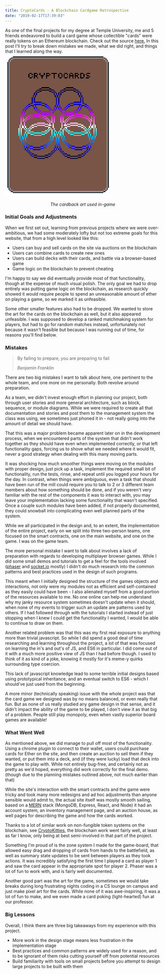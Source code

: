 ```yaml
---
title: CryptoCards - A Blockchain Cardgame Retrospective
date: "2019-02-17T17:39:03"
---
```


As one of the final projects for my degree at Temple University, me and 5 friends
endeavored to build a card game whose collectible "cards" were really tokens
on an Ethereum blockchain. Check out the source 
[here.](https://github.com/nickk752/CryptoCards) In this post I'll try to 
break down mistakes we made, what we did right, and things that I learned 
along the way. 
![Cardback](./card-back.png)
<p align="center">
    <cite> The cardback art used in-game </cite>
</p>

### Initial Goals and Adjustments
When we first set out, learning from previous projects where we were over-ambitious,
we had some moderately lofty but not too extreme goals for this website, that
from a high level looked like this:
- Users can buy and sell cards on the site via auctions on the blockchain
- Users can combine cards to create new ones
- Users can build decks with their cards, and battle via a browser-based game
- Game logic on the blockchain to prevent cheating

I'm happy to say we did eventually provide most of that functionality, though
at the expense of much visual polish. The only goal we had to drop entirely 
was putting game logic on the blockchain, as research quickly showed it would 
require people to spend an unreasonable amount of ether on playing a game, so 
we marked it as unfeasible. 

Some other smaller features also had to be dropped. We wanted to store the art
for the cards on the blockchain as well, but it also appeared unfeasible.
I was supposed to develop a ranked matchmaking system for players, but had to
go for random matches instead, unfortunately not because it wasn't feasible but
because I was running out of time, for reasons you'll find below.

### Mistakes
> By failing to prepare, you are preparing to fail
>
>  <cite> Benjamin Franklin </cite>

There are two big mistakes I want to talk about here, one pertinent to the 
whole team, and one more on me personally. Both revolve around preparation. 

As a team, we didn't invest enough effort in planning our project, both through user
stories and more general architecture, such as block, sequence, or module diagrams.
While we were required to create all that documentation and stories and post them to
the management system the class was using, we sometimes just phoned it in - not 
really going into the amount of detail we should have. 

That this was a major problem became apparent 
later on in the development process, when we encountered parts of the system
that didn't work together as they should have even when implemented correctly,
or that left functionality gaps, forcing us to shove what we needed where it 
would fit, never a good strategy when dealing with this many moving parts.  

It was shocking how much smoother things were moving on the modules with proper design,
just pick up a task, implement the required small bit of functionality, run
the tests, rinse, and repeat until you logged your hours for the day. In contrast,
when things were ambiguous, even a task that should have been run of the mill could
require you to talk to 2 or 3 different team members about how something should be
done, and if you weren't very familiar with the rest of the components it was to interact with, 
you may leave your implementation lacking some functionality that wasn't specified. 
Once a couple such modules have been added, if not properly
documented, they could snowball into complicating even well planned parts of the system.

While we all participated in the design and, to an extent, the implementation of the 
entire project, early on we split into three two-person teams, one focused on the 
smart contracts, one on the main website, and one on the game. I was on the game team.

The more personal mistake I want to talk about involves a lack of preparation with regards
to developing multiplayer browser games. While I did some small demos and tutorials to
get a feel for the tools involved ([phaser](https://phaser.io/) and 
[socket.io](https://socket.io/) mostly) I didn't do much research into the common 
patterns and best practices used in the design of such programs.

This meant when I initially designed
the structure of the games objects and interactions, not only were my modules not as 
efficient and self-contained as they easily could have been - I also alienated myself
from a good portion of the resources available to me. No one online can help me 
understand why my janky resource system sometimes doesn't update when it should, when
none of my events to trigger such an update are patterns used by others. If I had followed
through with the tutorials I started instead of just stopping when I knew I could get 
the functionality I wanted, I would be able to continue to draw on them. 

Another related problem was that this was my first real exposure to anything more than 
trivial javascript. So while I did spend a good deal of time researching and learning 
throughout the project, a lot of that was focused on learning the in's and out's of
JS, and ES6 in particular. I did come out of it with a much more positive view of JS 
than I had before though. I used to think of it as kind of a joke, knowing it mostly for
it's meme-y quirks surrounding type coercion. 

This lack of javascript knowledge lead to some terrible initial designs based using 
prototypical inheritance, and an eventual switch to ES6 - which I should've just used
from the beginning. 

A more minor (technically speaking) issue with the whole project was that the card game
we designed was by no means balanced, or even really that fun. But as none of us really
studied any game design in that sense, and it didn't impact the ability of the game to 
be played, I don't view it as that big of a problem. People still play monopoly, even
when vastly superior board games are available!
### What Went Well

As mentioned above, we did manage to pull off most of the functionality. Using a chrome
plugin to connect to their wallet, users could purchase cards for Ether on the site, and 
then create an auction to sell them
if they wanted, or put them into a deck, and (if they were
lucky) load that deck into the game to play with. While not entirely bug-free, and 
certainly not as pretty as we'd hoped, everything did work correctly for the final demo. 
(though due to the planning mistakes outlined above, not much earlier than that)

While the site's interaction with the smart contracts and the game were tricky and took 
many more redesigns and ad hoc adjustments than anyone sensible would admit to,
the actual site itself was mostly smooth sailing, based on a [MERN](http://mern.io/) stack
(MongoDB, Express, React, and Node) it had an account system, an inventory management page,
and an auction house, as well pages for describing the game and how the cards worked.

Thanks to a lot of similar work on non-fungible token systems on the blockchain, see 
[CryptoKitties,](https://www.cryptokitties.co/) the blockchain work went fairly well, at least
as far I know, only being at best semi-involved in that part of the project.

Something I'm proud of is the zone system I made for the game-board, that allowed easy drag and 
dropping of cards from hands to the battlefield, as well as summary state updates to be sent 
between players as they took actions. It was incredibly satisfying the first time I played a card as player
1 and saw the card appear in the appropriate spot for player 2. Phaser was a lot of fun to work with, and is fairly 
well documented. 

Another good part was the art for the game, sometimes we would take breaks during long frustrating
nights coding in a CS lounge on campus and just make pixel art for the cards. While none of it was
awe-inspiring, it was a lot of fun to make, and we even made a card poking (light-hearted) fun at our professor.

### Big Lessons
Overall, I think there are three big takeaways from my experience with this project.
- More work in the design stage means less frustration in the implementation stage
- Best practices and common patterns are widely used for a reason, and to be ignorant of
them risks cutting yourself off from potential resources
- Build familiarity with tools on small projects before you attempt to design large projects
to be built with them





